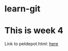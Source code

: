 # learn-git

# This is week 4

Link to petdepot.html: [here](https://mv461.github.io/learn-git/petdepot.html)